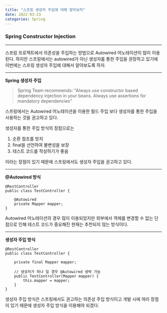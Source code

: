 ```yaml
---
title: "스프링 생성자 주입에 대해 알아보자"
date: 2022-03-23
categories: Spring
---
```


### Spring Constructor Injection

---

스프링 프로젝트에서 의존성을 주입하는 방법으로 Autowired 어노테이션이 많이 이용된다.
하지만 스프링에서는 autowired가 아닌 생성자를 통한 주입을 권장하고 있기에
이번에는 스프링 생성자 주입에 대해서 알아보도록 하자.

---

**Spring 생성자 주입**

> Spring Team recommends: "Always use constructor based dependency injection in your beans.
> Always use assertions for mandatory dependencies"

스프링에서는 Autowired 어노테이션을 이용한 필드 주입 보다
생성자를 통한 주입을 사용하는 것을 권고하고 있다.

생성자를 통한 주입 방식의 장점으로는

1. 순환 참조를 방지
2. final을 선언하여 불변성을 보장
3. 테스트 코드를 작성하기가 좋음

이라는 장점이 있기 때문에 스프링에서도 생성자 주입을 권고하고 있다.

---

**@Autowired 방식**

```
@RestController
public class TestController {

    @Autowired
    private Mapper mapper;
}
```

Autowired 어노테이션의 경우 많이 이용되었지만 외부에서 객체를 변경할 수 없는
단점으로 인해 테스트 코드가 중요해진 현재는 추천되지 않는 방식이다.

---

**생성자 주입 방식**

```
@RestController
public class TestController {

    private final Mapper mapper;

    // 생성자가 하나 일 경우 @Autowired 생략 가능
    public TestController(Mapper mapper) {
        this.mapper = mapper;
    }
}
```

생성자 주입 방식은 스프링에서도 권고하는 의존성 주입 방식이고
개발 시에 여러 장점이 있기 때문에 생성자 주입 방식을 이용해야 되겠다.

